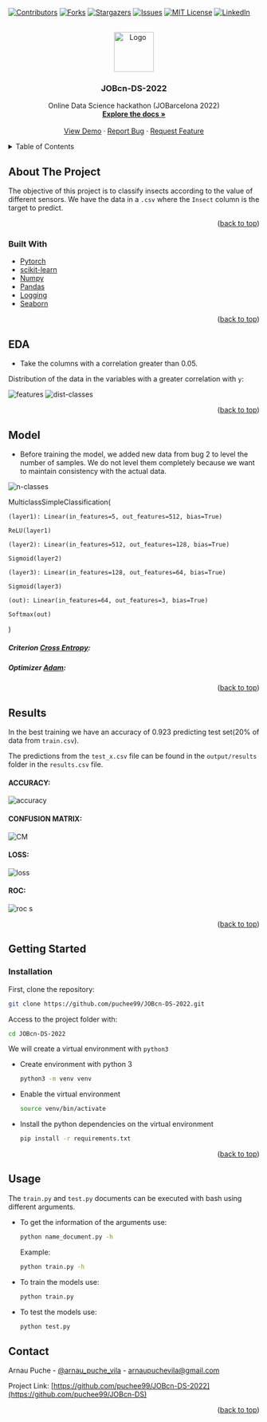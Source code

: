 <div id="top"></div>

<!-- PROJECT SHIELDS -->
<!--
*** https://www.markdownguide.org/basic-syntax/#reference-style-links
-->
[![Contributors][contributors-shield]][contributors-url]
[![Forks][forks-shield]][forks-url]
[![Stargazers][stars-shield]][stars-url]
[![Issues][issues-shield]][issues-url]
[![MIT License][license-shield]][license-url]
[![LinkedIn][linkedin-shield]][linkedin-url]



<!-- PROJECT LOGO -->
<br />
<div align="center">
  <a href="https://github.com/puchee99/JOBcn-DS-2022">
    <img src="images/pytorch.png" alt="Logo" width="80" height="80">
  </a>

  <h3 align="center">JOBcn-DS-2022</h3>

  <p align="center">
    Online Data Science hackathon  (JOBarcelona 2022)
    <br />
    <a href="https://github.com/puchee99/JOBcn-DS-2022"><strong>Explore the docs »</strong></a>
    <br />
    <br />
    <a href="https://github.com/puchee99/JOBcn-DS-2022">View Demo</a>
    ·
    <a href="https://github.com/puchee99/JOBcn-DS-2022/issues">Report Bug</a>
    ·
    <a href="https://github.com/puchee99/JOBcn-DS-2022/issues">Request Feature</a>
  </p>
</div>



<!-- TABLE OF CONTENTS -->
<details>
  <summary>Table of Contents</summary>
  <ol>
    <li>
      <a href="#about-the-project">About The Project</a>
      <ul>
      <li><a href="#built-with">Built With</a></li>
      <li><a href="#eda">EDA</a></li>
      <li><a href="#model">Model</a></li>
      <li><a href="#results">Results</a></li>
      </ul>
    </li>
    <li>
      <a href="#getting-started">Getting Started</a>
      <ul>
        <li><a href="#installation">Installation</a></li>
      </ul>
    </li>
    <li><a href="#usage">Usage</a></li>
    <li><a href="#contact">Contact</a></li>
  </ol>
</details>


<!-- ABOUT THE PROJECT -->
## About The Project

The objective of this project is to classify insects according to the value of different sensors.
We have the data in a `.csv` where the `Insect` column is the target to predict.



<p align="right">(<a href="#top">back to top</a>)</p>

### Built With

* [Pytorch](https://pytorch.org/)
* [scikit-learn](https://scikit-learn.org/)
* [Numpy](https://numpy.org/)
* [Pandas](https://pandas.pydata.org/)
* [Logging](https://docs.python.org/3/library/logging.html)
* [Seaborn](https://seaborn.pydata.org/)

<p align="right">(<a href="#top">back to top</a>)</p>

## EDA

* Take the columns with a correlation greater than 0.05.


Distribution of the data in the variables with a greater correlation with `y`:

![features]
![dist-classes]


<p align="right">(<a href="#top">back to top</a>)</p>

## Model
* Before training the model, we added new data from bug 2 to level the number of samples. We do not level them completely because we want to maintain consistency with the actual data. 

![n-classes]

MulticlassSimpleClassification(

    (layer1): Linear(in_features=5, out_features=512, bias=True)
           
    ReLU(layer1)
    
    (layer2): Linear(in_features=512, out_features=128, bias=True)
    
    Sigmoid(layer2)
    
    (layer3): Linear(in_features=128, out_features=64, bias=True)
    
    Sigmoid(layer3)
    
    (out): Linear(in_features=64, out_features=3, bias=True)
    
    Softmax(out)

)

##### Criterion [Cross Entropy][cross-entropy-link]:

<!-- ![criterion] -->


##### Optimizer [Adam][adam-link]:

<!-- ![optimizer] -->


<p align="right">(<a href="#top">back to top</a>)</p>

## Results

In the best training we have an accuracy of 0.923 predicting test set(20% of data from `train.csv`).

The predictions from the `test_x.csv` file can be found in the `output/results` folder in the `results.csv` file.

#### ACCURACY:
![accuracy]

#### CONFUSION MATRIX:
![CM]

#### LOSS:
![loss]

#### ROC:
![roc]
s
<p align="right">(<a href="#top">back to top</a>)</p>


<!-- GETTING STARTED -->
## Getting Started

### Installation


First, clone the repository:
   ```sh
   git clone https://github.com/puchee99/JOBcn-DS-2022.git
   ```
Access to the project folder with:
  ```sh
  cd JOBcn-DS-2022
  ```

We will create a virtual environment with `python3`
* Create environment with python 3 
    ```sh
    python3 -m venv venv
    ```
    
* Enable the virtual environment
    ```sh
    source venv/bin/activate
    ```

* Install the python dependencies on the virtual environment
    ```sh
    pip install -r requirements.txt
    ```

<p align="right">(<a href="#top">back to top</a>)</p>

## Usage
The `train.py` and `test.py` documents can be executed with bash using different arguments.

* To get the information of the arguments use:
    ```sh
    python name_document.py -h
    ```
    Example:
    ```sh
    python train.py -h
    ```
* To train the models use:
    ```sh
    python train.py
    ```
* To test the models use:
    ```sh
    python test.py
    ```

<!-- CONTACT -->
## Contact

Arnau Puche  - [@arnau_puche_vila](https://www.linkedin.com/in/arnau-puche-vila-ds/) - arnaupuchevila@gmail.com

Project Link: [https://github.com/puchee99/JOBcn-DS-2022](https://github.com/puchee99/JOBcn-DS)


<p align="right">(<a href="#top">back to top</a>)</p>



<!-- MARKDOWN LINKS & IMAGES -->
<!-- https://www.markdownguide.org/basic-syntax/#reference-style-links -->
[contributors-shield]: https://img.shields.io/github/contributors/puchee99/JOBcn-DS-2022.svg?style=for-the-badge
[contributors-url]: https://github.com/puchee99/JOBcn-DS-2022/graphs/contributors
[forks-shield]: https://img.shields.io/github/forks/puchee99/JOBcn-DS-2022.svg?style=for-the-badge
[forks-url]: https://github.com/puchee99/JOBcn-DS-2022/network/members
[stars-shield]: https://img.shields.io/github/stars/puchee99/JOBcn-DS-2022.svg?style=for-the-badge
[stars-url]: https://github.com/puchee99/JOBcn-DS-2022/stargazers
[issues-shield]: https://img.shields.io/github/issues/puchee99/JOBcn-DS-2022.svg?style=for-the-badge
[issues-url]: https://github.com/puchee99/JOBcn-DS-2022/issues
[license-shield]: https://img.shields.io/github/license/puchee99/JOBcn-DS-2022.svg?style=for-the-badge
[license-url]: https://github.com/puchee99/JOBcn-DS-2022/blob/main/LICENSE.txt
[linkedin-shield]: https://img.shields.io/badge/-LinkedIn-black.svg?style=for-the-badge&logo=linkedin&colorB=555
[linkedin-url]: https://www.linkedin.com/in/arnau-puche-vila-ds/
[product-screenshot]: output/plots/features_distribution.png
[features]: output/plots/features_distribution.png
[n-classes]: output/plots/n_classes.png
[dist-classes]: output/plots/dist_classes.png
[accuracy]: output/plots/MulticlassSimpleClassification_accuracy.png
[CM]: output/plots/MulticlassSimpleClassification_cm.png
[loss]: output/plots/MulticlassSimpleClassification_loss.png
[roc]: output/plots/MulticlassSimpleClassification_roc.png
[criterion]: images/CrossEntropy.png
[optimizer]: images/Adam.png
[adam-link]: https://pytorch.org/docs/stable/generated/torch.optim.Adam.html#torch.optim.Adam
[cross-entropy-link]: https://pytorch.org/docs/stable/generated/torch.nn.CrossEntropyLoss.html